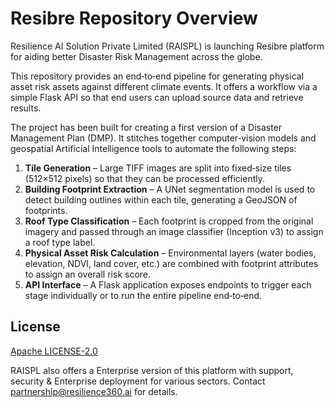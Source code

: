 # Resibre Repository Overview

Resilience AI Solution Private Limited (RAISPL) is launching Resibre platform for aiding better Disaster Risk Management across the globe. 

This repository provides an end‑to‑end pipeline for generating physical asset risk assets against different climate events. It offers a workflow via a simple Flask API so that end users can upload source data and retrieve results. 

The project has been built for creating a first version of a Disaster Management Plan (DMP).  It stitches together computer‑vision models and geospatial Artificial Intelligence tools to automate the following steps:

1. **Tile Generation** – Large TIFF images are split into fixed‑size tiles (512×512 pixels) so that they can be processed efficiently.
2. **Building Footprint Extraction** – A UNet segmentation model is used to detect building outlines within each tile, generating a GeoJSON of footprints.
3. **Roof Type Classification** – Each footprint is cropped from the original imagery and passed through an image classifier (Inception v3) to assign a roof type label.
4. **Physical Asset Risk Calculation** – Environmental layers (water bodies, elevation, NDVI, land cover, etc.) are combined with footprint attributes to assign an overall risk score.
5. **API Interface** – A Flask application exposes endpoints to trigger each stage individually or to run the entire pipeline end‑to‑end.


## License

[Apache LICENSE-2.0](https://www.apache.org/licenses/LICENSE-2.0)

RAISPL also offers a Enterprise version of this platform with support, security & Enterprise deployment for various sectors. Contact partnership@resilience360.ai for details.
